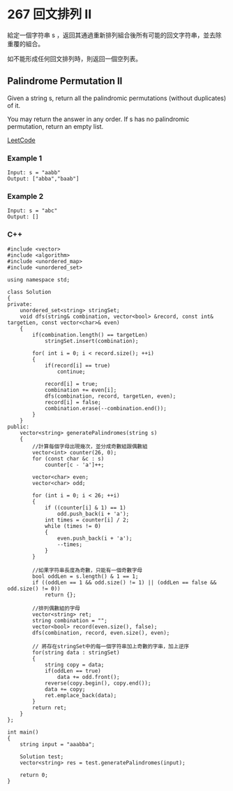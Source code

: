 # 267  回文排列 II

給定一個字符串 s ，返回其通過重新排列組合後所有可能的回文字符串，並去除重覆的組合。

如不能形成任何回文排列時，則返回一個空列表。

## Palindrome Permutation II

Given a string s, return all the palindromic permutations (without duplicates) of it.

You may return the answer in any order. If s has no palindromic permutation, return an empty list.

[LeetCode](https://leetcode-cn.com/problems/palindrome-permutation-ii/)

### Example 1

```
Input: s = "aabb"
Output: ["abba","baab"]
```

### Example 2

```
Input: s = "abc"
Output: []
```

### C++ 

```
#include <vector>
#include <algorithm>
#include <unordered_map>
#include <unordered_set>

using namespace std;

class Solution
{
private:
    unordered_set<string> stringSet;
    void dfs(string& combination, vector<bool> &record, const int& targetLen, const vector<char>& even)
    {
        if(combination.length() == targetLen)
            stringSet.insert(combination);

        for( int i = 0; i < record.size(); ++i)
        {
            if(record[i] == true)
                continue;
            
            record[i] = true;
            combination += even[i];
            dfs(combination, record, targetLen, even);
            record[i] = false;
            combination.erase(--combination.end());            
        }
    }
public:
    vector<string> generatePalindromes(string s)
    {
        //計算每個字母出現幾次，並分成奇數組跟偶數組
        vector<int> counter(26, 0);
        for (const char &c : s)
            counter[c - 'a']++;

        vector<char> even;
        vector<char> odd;

        for (int i = 0; i < 26; ++i)
        {
            if ((counter[i] & 1) == 1)
                odd.push_back(i + 'a');
            int times = counter[i] / 2;
            while (times != 0)
            {
                even.push_back(i + 'a');
                --times;
            }
        }

        //如果字符串長度為奇數，只能有一個奇數字母
        bool oddLen = s.length() & 1 == 1;
        if ((oddLen == 1 && odd.size() != 1) || (oddLen == false && odd.size() != 0))
            return {};

        //排列偶數組的字母
        vector<string> ret;
        string combination = "";
        vector<bool> record(even.size(), false);
        dfs(combination, record, even.size(), even);

        // 將存在stringSet中的每一個字符串加上奇數的字串，加上逆序
        for(string data : stringSet)
        {
            string copy = data;
            if(oddLen == true)
                data += odd.front();
            reverse(copy.begin(), copy.end());
            data += copy;  
            ret.emplace_back(data);
        }
        return ret;
    }
};

int main()
{
    string input = "aaabba";

    Solution test;
    vector<string> res = test.generatePalindromes(input);

    return 0;
}
```
